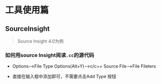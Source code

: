 # 工具使用篇

## SourceInsight

> Source Insight 4.0为例

### 如何用source Insight阅读`.cc`的源代码

- Options-->File Type Options(Alt+Y)-->c/c++ Source File-->File Fileters

- 直接在输入框中添加即可，不需要点击Add Type 按钮